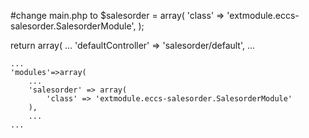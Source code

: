 #change main.php to
$salesorder  = array(
    'class' => 'extmodule.eccs-salesorder.SalesorderModule',
);

return array(
    ...
    'defaultController' => 'salesorder/default',
    ...

    ...
    'modules'=>array(
        ...
        'salesorder' => array(
            'class' => 'extmodule.eccs-salesorder.SalesorderModule'
        ),
        ...
    ...